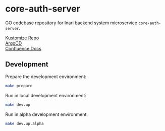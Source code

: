 # core-auth-server

GO codebase repository for Inari backend system microservice `core-auth-server`.

[Kustomize Repo](URL)<br>
[ArgoCD](URL)<br>
[Confluence Docs](URL)<br>

## Development
Prepare the development environment:
```bash
make prepare
```

Run in local development environment:
```bash
make dev.up
```

Run in alpha development environment:
```bash
make dev.up.alpha
```
